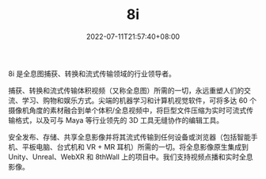 ﻿---
weight: 
title: "8i"
description: "8i帮助捕获、转换和流式传输体积视频(又名全息图)，彻底改变了人们的生活、学习、工作、购物和娱乐方式。8i helps capture, transform, and stream volumetric video aka holograms, revolutionizing how people live, learn, work, shop, and play."
date: 2022-07-11T21:57:40+08:00
lastmod: 2022-07-11T16:45:40+08:00
draft: false
authors: ["june"]
featuredImage: "403.png"
link: "https://8i.com/"
tags: ["8i","全息影像"]
categories: ["navigation"]
navigation: ["全息影像"]
lightgallery: true
toc: true
pinned: false
recommend: false
recommend1: false
---
8i 是全息图捕获、转换和流式传输领域的行业领导者。

捕获、转换和流式传输体积视频（又称全息图）所需的一切，永远重塑人们的交流、学习、购物和娱乐方式。尖端的机器学习和计算机视觉软件，可将多达 60 个摄像机角度的素材融合到单个体积/全息视频中，将巨型文件压缩为实时可流式传输格式，以及可与 Maya 等行业领先的 3D 工具无缝协作的编辑工具。

安全发布、存储、共享全息影像并将其流式传输到任何设备或浏览器（包括智能手机、平板电脑、台式机和 VR + MR 耳机）所需的一切。将全息影像原生集成到 Unity、Unreal、WebXR 和 8thWall 上的项目中。我们支持视频点播和实时全息影像。